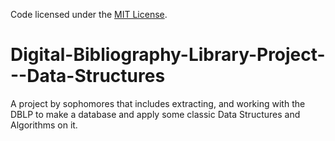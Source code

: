 Code licensed under the [MIT License](LICENSE.txt).
# Digital-Bibliography-Library-Project---Data-Structures
A project by sophomores that includes extracting, and working with the DBLP to make a database and apply some classic Data Structures and Algorithms on it.
